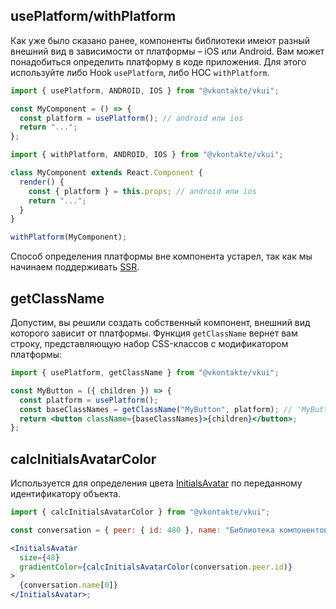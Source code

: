 ## usePlatform/withPlatform

Как уже было сказано ранее, компоненты библиотеки имеют разный внешний вид в зависимости от платформы – iOS или Android.
Вам может понадобиться определить платформу в коде приложения. Для этого используйте либо Hook `usePlatform`,
либо HOC `withPlatform`.

```jsx static
import { usePlatform, ANDROID, IOS } from "@vkontakte/vkui";

const MyComponent = () => {
  const platform = usePlatform(); // android или ios
  return "...";
};
```

```jsx static
import { withPlatform, ANDROID, IOS } from "@vkontakte/vkui";

class MyComponent extends React.Component {
  render() {
    const { platform } = this.props; // android или ios
    return "...";
  }
}

withPlatform(MyComponent);
```

Способ определения платформы вне компонента устарел, так как мы начинаем поддерживать
[SSR](https://reactjs.org/docs/react-dom-server.html).

## getClassName

Допустим, вы решили создать собственный компонент, внешний вид которого зависит от платформы. Функция `getClassName`
вернет вам строку, представляющую набор CSS-классов с модификатором платформы:

```jsx static
import { usePlatform, getClassName } from "@vkontakte/vkui";

const MyButton = ({ children }) => {
  const platform = usePlatform();
  const baseClassNames = getClassName("MyButton", platform); // 'MyButton MyButton--ios'
  return <button className={baseClassNames}>{children}</button>;
};
```

## calcInitialsAvatarColor

Используется для определения цвета [InitialsAvatar](#!/InitialsAvatar) по переданному идентификатору объекта.

```jsx static
import { calcInitialsAvatarColor } from "@vkontakte/vkui";

const conversation = { peer: { id: 480 }, name: "Библиотека компонентов VKUI" };

<InitialsAvatar
  size={48}
  gradientColor={calcInitialsAvatarColor(conversation.peer.id)}
>
  {conversation.name[0]}
</InitialsAvatar>;
```
